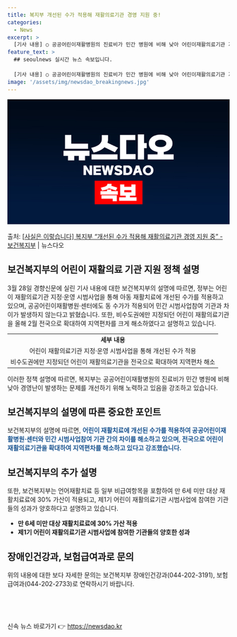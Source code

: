```yaml
---
title: 복지부 개선된 수가 적용해 재활의료기관 경영 지원 중!
categories:
  - News
excerpt: >
  [기사 내용] ○ 공공어린이재활병원의 진료비가 민간 병원에 비해 낮아 어린이재활의료기관 지정운영 시범사업에 …
feature_text: >
  ## seoulnews 실시간 뉴스 속보입니다.

  [기사 내용] ○ 공공어린이재활병원의 진료비가 민간 병원에 비해 낮아 어린이재활의료기관 지정운영 시범사업에 …
image: '/assets/img/newsdao_breakingnews.jpg'
---
```


![뉴스다오 속보](/assets/img/newsdao_breakingnews.jpg)

<p>출처: <a href="https://newsdao.kr/3464" rel="dofollow">[사실은 이렇습니다] 복지부 “개선된 수가 적용해 재활의료기관 경영 지원 중” - 보건복지부</a> | 뉴스다오</p>

<h2 data-ke-size="size26">보건복지부의 어린이 재활의료 기관 지원 정책 설명</h2>
<p data-ke-size="size16">3월 28일 경향신문에 실린 기사 내용에 대한 보건복지부의 설명에 따르면, 정부는 어린이 재활의료기관 지정·운영 시범사업을 통해 아동 재활치료에 개선된 수가를 적용하고 있으며, 공공어린이재활병원·센터에도 동 수가가 적용되어 민간 시범사업참여 기관과 차이가 발생하지 않는다고 밝혔습니다. 또한, 비수도권에만 지정되던 어린이 재활의료기관을 올해 2월 전국으로 확대하여 지역편차를 크게 해소하였다고 설명하고 있습니다.</p>
<table>
  <tr>
    <td style="text-align: center; height: 17px;"><b>세부 내용</b></td>
  </tr>
  <tr>
    <td style="text-align: center; height: 17px;">어린이 재활의료기관 지정·운영 시범사업을 통해 개선된 수가 적용</td>
  </tr>
  <tr>
    <td style="text-align: center; height: 17px;">비수도권에만 지정되던 어린이 재활의료기관을 전국으로 확대하여 지역편차 해소</td>
  </tr>
</table>

<p data-ke-size="size16">이러한 정책 설명에 따르면, 복지부는 공공어린이재활병원의 진료비가 민간 병원에 비해 낮아 경영난이 발생하는 문제를 개선하기 위해 노력하고 있음을 강조하고 있습니다.</p>

<h2 data-ke-size="size26">보건복지부의 설명에 따른 중요한 포인트</h2>
<p data-ke-size="size16">보건복지부의 설명에 따르면, <b><span style="color: #1a5490;">어린이 재활치료에 개선된 수가를 적용하여 공공어린이재활병원·센터와 민간 시범사업참여 기관 간의 차이를 해소하고 있으며, 전국으로 어린이 재활의료기관을 확대하여 지역편차를 해소하고 있다고 강조했습니다.</span></b></p>

<h2 data-ke-size="size26">보건복지부의 추가 설명</h2>
<p data-ke-size="size16">또한, 보건복지부는 언어재활치료 등 일부 비급여항목을 포함하여 만 6세 미만 대상 재활치료료에 30% 가산이 적용되고, 제1기 어린이 재활의료기관 시범사업에 참여한 기관들의 성과가 양호하다고 설명하고 있습니다.</p>
<ul>
  <li><b>만 6세 미만 대상 재활치료료에 30% 가산 적용</b></li>
  <li><b>제1기 어린이 재활의료기관 시범사업에 참여한 기관들의 양호한 성과</b></li>
</ul>

<h2 data-ke-size="size26">장애인건강과, 보험급여과로 문의</h2>
<p data-ke-size="size16">위의 내용에 대한 보다 자세한 문의는  보건복지부 장애인건강과(044-202-3191), 보험급여과(044-202-2733)로 연락하시기 바랍니다.</p>

<p data-ke-size="size16">&nbsp;</p>
<p data-ke-size="size16">&nbsp;</p> 

신속 뉴스 바로가기 👉 <a href="https://newsdao.kr" rel="dofollow">https://newsdao.kr</a>


